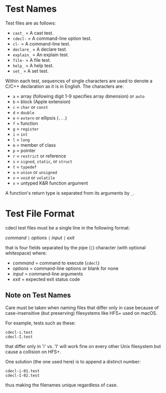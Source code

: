 Test Names
==========

Test files are as follows:

+ `cast_`    = A cast test.
+ `cdecl-`   = A command-line option test.
+ `cl-`      = A command-line test.
+ `declare_` = A declare test.
+ `explain_` = An explain test.
+ `file-`    = A file test.
+ `help_`    = A help test.
+ `set_`     = A set test.

Within each test, sequences of single characters are used to denote a C/C++
declaration as it is in English.  The characters are:

+ `a` = array (following digit 1-9 specifies array dimension) or `auto`
+ `b` = block (Apple extension)
+ `c` = `char` or `const`
+ `d` = `double`
+ `e` = `extern` or ellipsis (`...`)
+ `f` = function
+ `g` = `register`
+ `i` = `int`
+ `l` = `long`
+ `m` = member of class
+ `p` = pointer
+ `r` = `restrict` or reference
+ `s` = `signed`, `static`, or `struct`
+ `t` = `typedef`
+ `u` = `union` or `unsigned`
+ `v` = `void` or `volatile`
+ `x` = untyped K&R function argument

A function's return type is separated from its arguments by `_`.

Test File Format
================

cdecl test files must be a single line in the following format:

*command* `|` *options* `|` *input* `|` *exit*

that is four fields separated by the pipe (`|`) character
(with optional whitespace)
where:

+ *command* = command to execute (`cdecl`)
+ *options* = command-line options or blank for none
+ *input*   = command-line arguments
+ *exit*    = expected exit status code

Note on Test Names
------------------

Care must be taken when naming files that differ only in case
because of case-insensitive (but preserving) filesystems like HFS+
used on macOS.

For example, tests such as these:

    cdecl-i.test
    cdecl-I.test

that differ only in 'i' vs. 'I' will work fine on every other Unix filesystem
but cause a collision on HFS+.

One solution (the one used here) is to append a distinct number:

    cdecl-i-01.test
    cdecl-I-02.test

thus making the filenames unique regardless of case.
